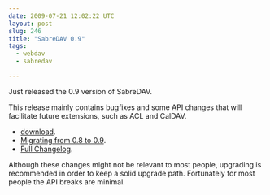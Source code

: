 ```yaml
---
date: 2009-07-21 12:02:22 UTC
layout: post
slug: 246
title: "SabreDAV 0.9"
tags:
  - webdav
  - sabredav

---
```

Just released the 0.9 version of SabreDAV.

This release mainly contains bugfixes and some API changes that will
facilitate future extensions, such as ACL and CalDAV.

* [download][1].
* [Migrating from 0.8 to 0.9][2].
* [Full Changelog][3].

Although these changes might not be relevant to most people, upgrading is
recommended in order to keep a solid upgrade path. Fortunately for most people
the API breaks are minimal.

[1]: https://github.com/fruux/sabre-dav/releases/
[2]: http://sabre.io/dav/upgrade/0.8-to-0.9/
[3]: https://github.com/fruux/sabre-dav/blob/master/ChangeLog.md
